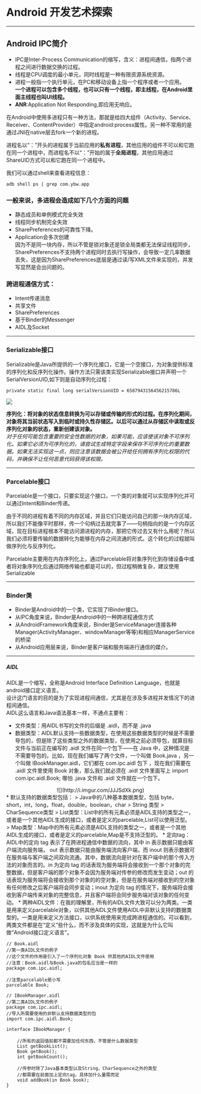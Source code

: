 # Android 开发艺术探索  
---
  
## Android IPC简介  

* IPC是Inter-Process Communication的缩写，含义：进程间通信，指两个进程之间进行数据交换的过程。  
* 线程是CPU调度的最小单元，同时线程是一种有限资源系统资源。  
* 进程一般指一个执行单元，在PC和移动设备上指一个程序或者一个应用。  
**一个进程可以包含多个线程，也可以只有一个线程，即主线程，在Android里面主线程也叫UI线程。**
* __ANR__:Application Not Responding,即应用无响应。  
    
在Android中使用多进程只有一种方法，那就是给四大组件（Activity、Service、Receiver、ContentProvider）中指定android:process属性。另一种不常用的是通过JNI在native层去fork一个新的进程。    

进程名以“：”开头的进程属于当前应用的**私有进程**，其他应用的组件不可以和它跑在同一个进程中，而进程名不以“：”开始的属于**全局进程**，其他应用通过ShareUID方式可以和它跑在同一个进程中。     
    
我们可以通过shell来查看进程信息：  
  
	adb shell ps | grep com.ybw.app

### 一般来说，多进程会造成如下几个方面的问题  
* 静态成员和单例模式完全失效  
* 线程同步机制完全失效  
* SharePreferences的可靠性下降。  
* Application会多次创建  
因为不是同一块内存，所以不管是锁对象还是锁全局类都无法保证线程同步，SharePreferences不支持两个进程同时去执行写操作，会导致一定几率数据丢失，这是因为SharePreferences底层是通过读/写XML文件来实现的，并发写显然是会出问题的。    
    

### 跨进程通信方式：   
* Intent传递消息  
* 共享文件  
* SharePreferences  
* 基于Binder的Messenger  
* AIDL及Socket    

---  

### Serializable接口   

Serializable是Java所提供的一个序列化接口，它是一个空接口，为对象提供标准的序列化和反序列化操作。操作方法只需该类实现Serializable接口并声明一个SerialVersionUID,如下则是自动序列化过程：  

    private static final long serialVersionUID = 6587943156456215786L      
  
![](https://i.imgur.com/kQJeS2A.jpg)

**序列化：将对象的状态信息转换为可以存储或传输的形式的过程。在序列化期间，对象将其当前状态写入到临时或持久性存储区。以后可以通过从存储区中读取或反序列化对象的状态，重新创建该对象。**  
_对于任何可能包含重要的安全性数据的对象，如果可能，应该使该对象不可序列化。如果它必须为可序列化的，请尝试生成特定字段来保存不可序列化的重要数据。如果无法实现这一点，则应注意该数据会被公开给任何拥有序列化权限的代码，并确保不让任何恶意代码获得该权限。_       

---
  
### Parcelable接口  
Parcelable是一个接口，只要实现这个接口，一个类的对象就可以实现序列化并可以通过Intent和Binder传递。   

由于不同的进程有着不同的内存区域，并且它们只能访问自己的那一块内存区域，所以我们不能像平时那样，传一个句柄过去就完事了——句柄指向的是一个内存区域，现在目标进程根本不能访问源进程的内存，那把它传过去又有什么用呢？所以我们必须将要传输的数据转化为能够在内存之间流通的形式。这个转化的过程就叫做序列化与反序列化。   
  
Parcelable主要用在内存序列化上，通过Parcelable将对象序列化到存储设备中或者将对象序列化后通过网络传输也都是可以的，但过程稍微复杂，建议使用Serializable  

---

### Binder类  
* Binder是Android中的一个类，它实现了IBinder接口。
* 从IPC角度来说，Binder是Android中的一种跨进程通信方式  
* 从AndroidFramework角度来说，Binder是ServiceManager连接各种Manager(ActivityManager、windowManager等等)和相应ManagerService的桥梁  
* 从Android应用层来说，Binder是客户端和服务端进行通信的媒介。  
  
---

##### AIDL
AIDL是一个缩写，全称是Android Interface Definition Language，也就是android接口定义语言。   
设计这门语言的目的是为了实现进程间通信，尤其是在涉及多进程并发情况下的进程间通信。  
AIDL这么语言和Java语法基本一样，不通点主要有：  

* 文件类型：用AIDL书写的文件的后缀是 .aidl，而不是 .java  
* 数据类型：AIDL默认支持一些数据类型，在使用这些数据类型的时候是不需要导包的，但是除了这些类型之外的数据类型，在使用之前必须导包，就算目标文件与当前正在编写的 .aidl 文件在同一个包下——在 Java 中，这种情况是不需要导包的。比如，现在我们编写了两个文件，一个叫做 Book.java ，另一个叫做 IBookManager.aidl，它们都在 com.ipc.aidl 包下 ，现在我们需要在 .aidl 文件里使用 Book 对象，那么我们就必须在 .aidl 文件里面写上 import com.ipc.aidl.Book; 哪怕 .java 文件和 .aidl 文件就在一个包下。    
<center>![](http://i.imgur.com/JJJSdXk.png)</center>
* 默认支持的数据类型包括：  
	> Java中的八种基本数据类型，包括 byte，short，int，long，float，double，boolean，char  
	> String 类型   
	> CharSequence类型  
	> List类型：List中的所有元素必须是AIDL支持的类型之一，或者是一个其他AIDL生成的接口，或者是定义的parcelable,List可以使用泛型。  
	> Map类型：Map中的所有元素必须是AIDL支持的类型之一，或者是一个其他AIDL生成的接口，或者是定义的parcelable,Map是不支持泛型的。  
* 定向tag：AIDL中的定向 tag 表示了在跨进程通信中数据的流向，其中 in 表示数据只能由客户端流向服务端， out 表示数据只能由服务端流向客户端，而 inout 则表示数据可在服务端与客户端之间双向流通。其中，数据流向是针对在客户端中的那个传入方法的对象而言的。in 为定向 tag 的话表现为服务端将会接收到一个那个对象的完整数据，但是客户端的那个对象不会因为服务端对传参的修改而发生变动；out 的话表现为服务端将会接收到那个对象的的空对象，但是在服务端对接收到的空对象有任何修改之后客户端将会同步变动；inout 为定向 tag 的情况下，服务端将会接收到客户端传来对象的完整信息，并且客户端将会同步服务端对该对象的任何变动。  
* 两种AIDL文件：在我的理解里，所有的AIDL文件大致可以分为两类。一类是用来定义parcelable对象，以供其他AIDL文件使用AIDL中非默认支持的数据类型的。一类是用来定义方法接口，以供系统使用来完成跨进程通信的。可以看到，两类文件都是在“定义”些什么，而不涉及具体的实现，这就是为什么它叫做“Android接口定义语言”。  

<pre><code>// Book.aidl
//第一类AIDL文件的例子
//这个文件的作用是引入了一个序列化对象 Book 供其他的AIDL文件使用
//注意：Book.aidl与Book.java的包名应当是一样的
package com.ipc.aidl;

//注意parcelable是小写
parcelable Book;
</code></pre>  
<pre><code>// IBookManager.aidl
//第二类AIDL文件的例子
package com.ipc.aidl;
//导入所需要使用的非默认支持数据类型的包
import com.ipc.aidl.Book;

interface IBookManager {

    //所有的返回值前都不需要加任何东西，不管是什么数据类型
    List<Book> getBookList();
    Book getBook();
    int getBookCount();

    //传参时除了Java基本类型以及String，CharSequence之外的类型
    //都需要在前面加上定向tag，具体加什么量需而定
    void addBook(in Book book);
}
</code></pre>  

